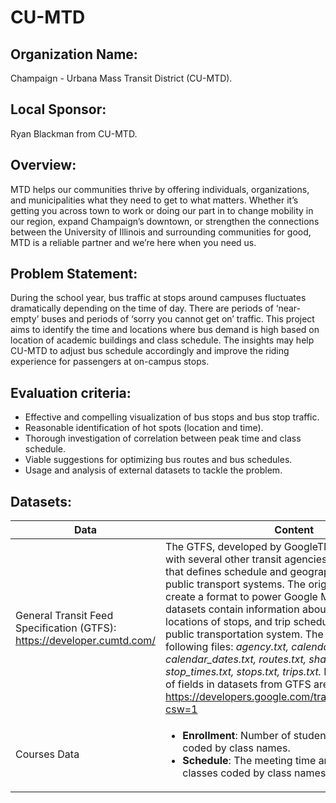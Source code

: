 # CU-MTD
## Organization Name: 
Champaign - Urbana Mass Transit District (CU-MTD).
 
## Local Sponsor: 
Ryan Blackman from CU-MTD.

## Overview:
MTD helps our communities thrive by offering individuals, organizations, and municipalities what they need to get to what matters. Whether it’s getting you across town to work or doing our part in to change mobility in our region, expand Champaign’s downtown, or strengthen the connections between the University of Illinois and surrounding communities for good, MTD is a reliable partner and we’re here when you need us. 

## Problem Statement: 
During the school year, bus traffic at stops around campuses fluctuates dramatically depending on the time of day. There are periods of ‘near-empty’ buses and periods of ‘sorry you cannot get on’ traffic. This project aims to identify the time and locations where bus demand is high based on location of academic buildings and class schedule. The insights may help CU-MTD to adjust bus schedule accordingly and improve the riding experience for passengers at on-campus stops.

## Evaluation criteria:
* Effective and compelling visualization of bus stops and bus stop traffic.
* Reasonable identification of hot spots (location and time).
* Thorough investigation of correlation between peak time and class schedule.
* Viable suggestions for optimizing bus routes and bus schedules.
* Usage and analysis of external datasets to tackle the problem.
 
## Datasets:

|Data|Content|
|----|-------|
|General Transit Feed Specification (GTFS): https://developer.cumtd.com/|The GTFS, developed by GoogleTM , in conjunction with several other transit agencies, is an open format that defines schedule and geographic information for public transport systems. The original intention was to create a format to power Google MapsTM.The GTFS datasets contain information about bus routes, locations of stops, and trip schedule for CU-MTD public transportation system. The zip file contains the following files: *agency.txt, calendar.txt, calendar_dates.txt, routes.txt, shapes.txt, stop_times.txt, stops.txt, trips.txt.* Detailed definitions of fields in datasets from GTFS are available at https://developers.google.com/transit/gtfs/reference/?csw=1|
|Courses Data|<ul> <li>**Enrollment**: Number of students in all classes coded by class names.</li> <li>**Schedule**: The meeting time and location for all classes coded by class names.</li> </ul>|




